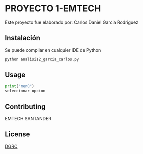 # PROYECTO 1-EMTECH

Este proyecto fue elaborado por: Carlos Daniel Garcia Rodriguez
## Instalación

Se puede compilar en cualquier IDE de Python

```bash
python analisis2_garcia_carlos.py
```

## Usage

```python
print("menú")
seleccionar opcion
```

## Contributing
EMTECH
SANTANDER

## License
[DGRC](https://github.com/dgrc24)
